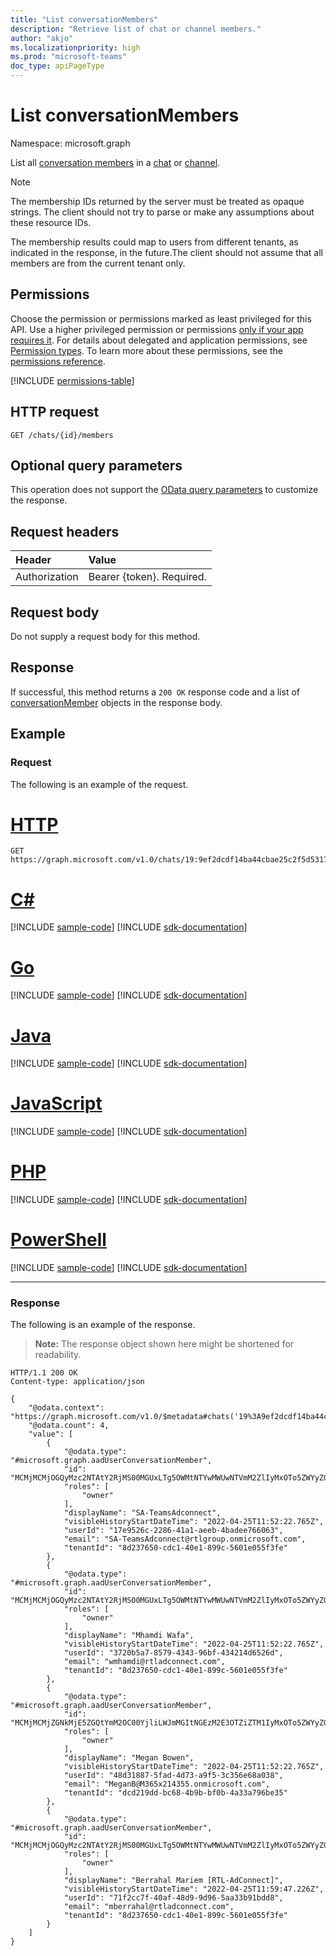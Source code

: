 ```yaml
---
title: "List conversationMembers"
description: "Retrieve list of chat or channel members."
author: "akjo"
ms.localizationpriority: high
ms.prod: "microsoft-teams"
doc_type: apiPageType
---
```


# List conversationMembers

Namespace: microsoft.graph

List all [conversation members](../resources/conversationmember.md) in a [chat](../resources/chatmessage.md) or [channel](../resources/channel.md).

> [!NOTE]
> The membership IDs returned by the server must be treated as opaque strings. The client should not try to parse or make any assumptions about these resource IDs.
>
> The membership results could map to users from different tenants, as indicated in the response, in the future.The client should not assume that all members are from the current tenant only.
 
## Permissions

Choose the permission or permissions marked as least privileged for this API. Use a higher privileged permission or permissions [only if your app requires it](/graph/permissions-overview#best-practices-for-using-microsoft-graph-permissions). For details about delegated and application permissions, see [Permission types](/graph/permissions-overview#permission-types). To learn more about these permissions, see the [permissions reference](/graph/permissions-reference).

<!-- { "blockType": "permissions", "name": "conversationmember_list" } -->
[!INCLUDE [permissions-table](../includes/permissions/conversationmember-list-permissions.md)]


## HTTP request
<!-- { "blockType": "ignored" } -->
```http
GET /chats/{id}/members
```

## Optional query parameters

This operation does not support the [OData query parameters](/graph/query-parameters) to customize the response.

## Request headers

| Header       | Value |
|:---------------|:--------|
| Authorization  | Bearer {token}. Required.  |

## Request body

Do not supply a request body for this method.

## Response

If successful, this method returns a `200 OK` response code and a list of [conversationMember](../resources/conversationmember.md) objects in the response body.

## Example

### Request

The following is an example of the request.


# [HTTP](#tab/http)
<!-- {
  "blockType": "request",
  "name": "list_conversation_members_2",
  "sampleKeys": ["19:9ef2dcdf14ba44cbae25c2f5d53171ba@thread.v2"]
}-->
```msgraph-interactive
GET https://graph.microsoft.com/v1.0/chats/19:9ef2dcdf14ba44cbae25c2f5d53171ba@thread.v2/members
```

# [C#](#tab/csharp)
[!INCLUDE [sample-code](../includes/snippets/csharp/list-conversation-members-2-csharp-snippets.md)]
[!INCLUDE [sdk-documentation](../includes/snippets/snippets-sdk-documentation-link.md)]

# [Go](#tab/go)
[!INCLUDE [sample-code](../includes/snippets/go/list-conversation-members-2-go-snippets.md)]
[!INCLUDE [sdk-documentation](../includes/snippets/snippets-sdk-documentation-link.md)]

# [Java](#tab/java)
[!INCLUDE [sample-code](../includes/snippets/java/list-conversation-members-2-java-snippets.md)]
[!INCLUDE [sdk-documentation](../includes/snippets/snippets-sdk-documentation-link.md)]

# [JavaScript](#tab/javascript)
[!INCLUDE [sample-code](../includes/snippets/javascript/list-conversation-members-2-javascript-snippets.md)]
[!INCLUDE [sdk-documentation](../includes/snippets/snippets-sdk-documentation-link.md)]

# [PHP](#tab/php)
[!INCLUDE [sample-code](../includes/snippets/php/list-conversation-members-2-php-snippets.md)]
[!INCLUDE [sdk-documentation](../includes/snippets/snippets-sdk-documentation-link.md)]

# [PowerShell](#tab/powershell)
[!INCLUDE [sample-code](../includes/snippets/powershell/list-conversation-members-2-powershell-snippets.md)]
[!INCLUDE [sdk-documentation](../includes/snippets/snippets-sdk-documentation-link.md)]

---

### Response

The following is an example of the response.

>**Note:** The response object shown here might be shortened for readability.
<!-- {
  "blockType": "response",
  "truncated": true,
  "@odata.type": "microsoft.graph.conversationMember"
} -->
```http
HTTP/1.1 200 OK
Content-type: application/json

{
    "@odata.context": "https://graph.microsoft.com/v1.0/$metadata#chats('19%3A9ef2dcdf14ba44cbae25c2f5d53171ba%40thread.v2')/members",
    "@odata.count": 4,
    "value": [
        {
            "@odata.type": "#microsoft.graph.aadUserConversationMember",
            "id": "MCMjMCMjOGQyMzc2NTAtY2RjMS00MGUxLTg5OWMtNTYwMWUwNTVmM2ZlIyMxOTo5ZWYyZGNkZjE0YmE0NGNiYWUyNWMyZjVkNTMxNzFiYUB0aHJlYWQudjIjIzE3ZTk1MjZjLTIyODYtNDFhMS1hZWViLTRiYWRlZTc2NjA2Mw==",
            "roles": [
                "owner"
            ],
            "displayName": "SA-TeamsAdconnect",
            "visibleHistoryStartDateTime": "2022-04-25T11:52:22.765Z",
            "userId": "17e9526c-2286-41a1-aeeb-4badee766063",
            "email": "SA-TeamsAdconnect@rtlgroup.onmicrosoft.com",
            "tenantId": "8d237650-cdc1-40e1-899c-5601e055f3fe"
        },
        {
            "@odata.type": "#microsoft.graph.aadUserConversationMember",
            "id": "MCMjMCMjOGQyMzc2NTAtY2RjMS00MGUxLTg5OWMtNTYwMWUwNTVmM2ZlIyMxOTo5ZWYyZGNkZjE0YmE0NGNiYWUyNWMyZjVkNTMxNzFiYUB0aHJlYWQudjIjIzM3MjBiNWE3LTg1NzktNDM0My05NmJmLTQzNDIxNGQ2NTI2ZA==",
            "roles": [
                "owner"
            ],
            "displayName": "Mhamdi Wafa",
            "visibleHistoryStartDateTime": "2022-04-25T11:52:22.765Z",
            "userId": "3720b5a7-8579-4343-96bf-434214d6526d",
            "email": "wmhamdi@rtladconnect.com",
            "tenantId": "8d237650-cdc1-40e1-899c-5601e055f3fe"
        },
        {
            "@odata.type": "#microsoft.graph.aadUserConversationMember",
            "id": "MCMjMCMjZGNkMjE5ZGQtYmM2OC00YjliLWJmMGItNGEzM2E3OTZiZTM1IyMxOTo5ZWYyZGNkZjE0YmE0NGNiYWUyNWMyZjVkNTMxNzFiYUB0aHJlYWQudjIjIzQ4ZDMxODg3LTVmYWQtNGQ3My1hOWY1LTNjMzU2ZTY4YTAzOA==",
            "roles": [
                "owner"
            ],
            "displayName": "Megan Bowen",
            "visibleHistoryStartDateTime": "2022-04-25T11:52:22.765Z",
            "userId": "48d31887-5fad-4d73-a9f5-3c356e68a038",
            "email": "MeganB@M365x214355.onmicrosoft.com",
            "tenantId": "dcd219dd-bc68-4b9b-bf0b-4a33a796be35"
        },
        {
            "@odata.type": "#microsoft.graph.aadUserConversationMember",
            "id": "MCMjMCMjOGQyMzc2NTAtY2RjMS00MGUxLTg5OWMtNTYwMWUwNTVmM2ZlIyMxOTo5ZWYyZGNkZjE0YmE0NGNiYWUyNWMyZjVkNTMxNzFiYUB0aHJlYWQudjIjIzcxZjJjYzdmLTQwYWYtNDhkOS05ZDk2LTVhYTMzYjkxYmRkOA==",
            "roles": [
                "owner"
            ],
            "displayName": "Berrahal Mariem [RTL-AdConnect]",
            "visibleHistoryStartDateTime": "2022-04-25T11:59:47.226Z",
            "userId": "71f2cc7f-40af-48d9-9d96-5aa33b91bdd8",
            "email": "mberrahal@rtladconnect.com",
            "tenantId": "8d237650-cdc1-40e1-899c-5601e055f3fe"
        }
    ]
}
```

<!-- uuid: 8fcb5dbc-d5aa-4681-8e31-b001d5168d79
2015-10-25 14:57:30 UTC -->
<!--
{
  "type": "#page.annotation",
  "description": "conversation: member list",
  "keywords": "",
  "section": "documentation",
  "tocPath": "",
  "suppressions": [
  ]
}
-->
